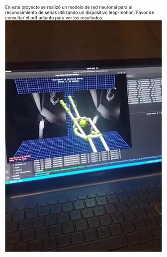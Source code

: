 En este proyecto se realizó un modelo de red neuronal para el reconocimiento de señas utilizando un dispositivo leap-motion. Favor de consultar el pdf adjunto para ver los resultados. 
![Reconocimiento](/leap.jpeg)
